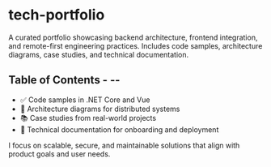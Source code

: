 # tech-portfolio

A curated portfolio showcasing backend architecture, frontend integration, and remote-first engineering practices. Includes code samples, architecture diagrams, case studies, and technical documentation.

## Table of Contents - --

- ✅ Code samples in .NET Core and Vue
- 🧠 Architecture diagrams for distributed systems
- 📚 Case studies from real-world projects
- 📖 Technical documentation for onboarding and deployment

I focus on scalable, secure, and maintainable solutions that align with product goals and user needs.



